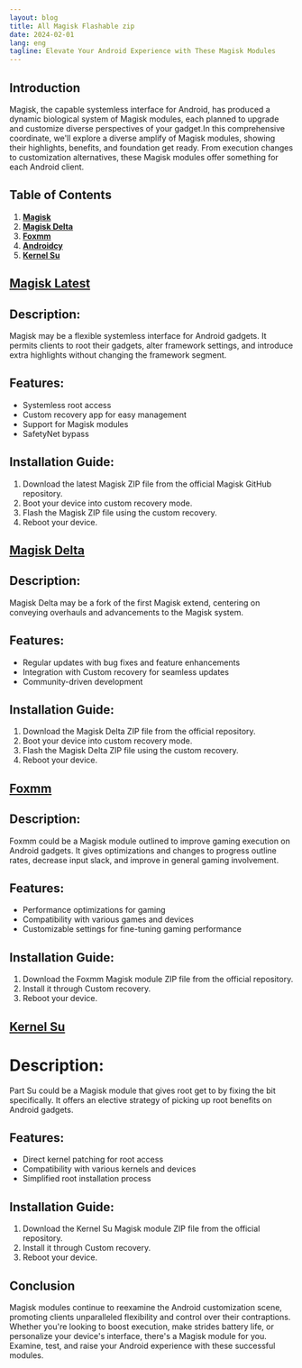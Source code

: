 ```yaml
---
layout: blog
title: All Magisk Flashable zip
date: 2024-02-01
lang: eng
tagline: Elevate Your Android Experience with These Magisk Modules
---
```


## Introduction

Magisk, the capable systemless interface for Android, has produced a dynamic biological system of Magisk modules, each planned to upgrade and customize diverse perspectives of your gadget.In this comprehensive coordinate, we'll explore a diverse amplify of Magisk modules, showing their highlights, benefits, and foundation get ready. From execution changes to customization alternatives, these Magisk modules offer something for each Android client. 

## Table of Contents

1. **[Magisk](#magisk)**
2. **[Magisk Delta](#magisk-delta)**
3. **[Foxmm](#foxmm)**
4. **[Androidcy](#androidcy)**
5. **[Kernel Su](#kernel-su)**

<!-- Add more sections as needed -->

## [Magisk Latest](https://github.com/magiskzip/magiskzip.github.io/raw/main/_files/Magisk-v26.4.apk)



## Description:
Magisk may be a flexible systemless interface for Android gadgets. It permits clients to root their gadgets, alter framework settings, and introduce extra highlights without changing the framework segment.
 

## Features:
- Systemless root access
- Custom recovery app for easy management
- Support for Magisk modules
- SafetyNet bypass

## Installation Guide:
1. Download the latest Magisk ZIP file from the official Magisk GitHub repository.
2. Boot your device into custom recovery mode.
3. Flash the Magisk ZIP file using the custom recovery.
4. Reboot your device.

## [Magisk Delta](https://github.com/magiskzip/magiskzip.github.io/raw/main/_files/app-debug-lite.apk)



## Description:
Magisk Delta may be a fork of the first Magisk extend, centering on conveying overhauls and advancements to the Magisk system. 

## Features:
- Regular updates with bug fixes and feature enhancements
- Integration with Custom recovery for seamless updates
- Community-driven development

## Installation Guide:
1. Download the Magisk Delta ZIP file from the official repository.
2. Boot your device into custom recovery mode.
3. Flash the Magisk Delta ZIP file using the custom recovery.
4. Reboot your device.

## [Foxmm](https://github.com/magiskzip/magiskzip.github.io/raw/main/_files/app-default-arm64-v8a-release.apk)



## Description:
Foxmm could be a Magisk module outlined to improve gaming execution on Android gadgets. It gives optimizations and changes to progress outline rates, decrease input slack, and improve in general gaming involvement. 
## Features:
- Performance optimizations for gaming
- Compatibility with various games and devices
- Customizable settings for fine-tuning gaming performance

## Installation Guide:
1. Download the Foxmm Magisk module ZIP file from the official repository.
2. Install it through Custom recovery.
3. Reboot your device.

## [Kernel Su](https://github.com/magiskzip/magiskzip.github.io/raw/main/_files/android12-5.10.101_2022-05-boot-gz.img.gz)



# Description:
Part Su could be a Magisk module that gives root get to by fixing the bit specifically. It offers an elective strategy of picking up root benefits on Android gadgets. 

## Features:
- Direct kernel patching for root access
- Compatibility with various kernels and devices
- Simplified root installation process

## Installation Guide:
1. Download the Kernel Su Magisk module ZIP file from the official repository.
2. Install it through Custom recovery.
3. Reboot your device.

## Conclusion

Magisk modules continue to reexamine the Android customization scene, promoting clients unparalleled flexibility and control over their contraptions. Whether you're looking to boost execution, make strides battery life, or personalize your device's interface, there's a Magisk module for you. Examine, test, and raise your Android experience with these successful modules. 


